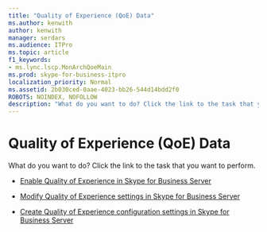 ```yaml
---
title: "Quality of Experience (QoE) Data"
ms.author: kenwith
author: kenwith
manager: serdars
ms.audience: ITPro
ms.topic: article
f1_keywords:
- ms.lync.lscp.MonArchQoeMain
ms.prod: skype-for-business-itpro
localization_priority: Normal
ms.assetid: 2b030ced-0aae-4023-bb26-544d14bdd2f0
ROBOTS: NOINDEX, NOFOLLOW
description: "What do you want to do? Click the link to the task that you want to perform."
---
```


# Quality of Experience (QoE) Data
 
What do you want to do? Click the link to the task that you want to perform.
  
- [Enable Quality of Experience in Skype for Business Server](../../../manage/health-and-monitoring/enable-qoe.md)
    
- [Modify Quality of Experience settings in Skype for Business Server](../../../manage/health-and-monitoring/modify-qoe-settings.md)
    
- [Create Quality of Experience configuration settings in Skype for Business Server](../../../manage/health-and-monitoring/create-qoe-configuration-settings.md)
    
 

